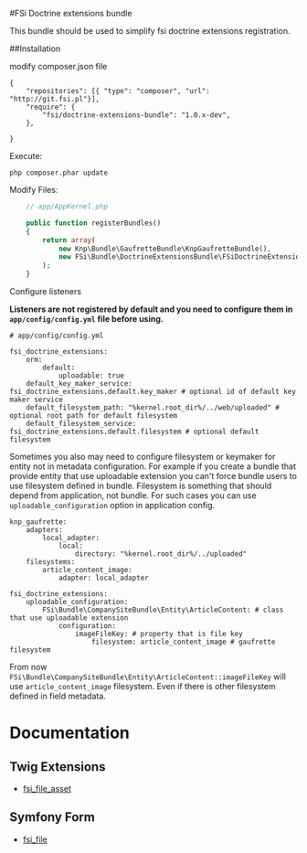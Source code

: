 #FSi Doctrine extensions bundle

This bundle should be used to simplify fsi doctrine extensions registration.

##Installation

modify composer.json file

```
{
    "repositories": [{ "type": "composer", "url": "http://git.fsi.pl"}],
    "require": {
        "fsi/doctrine-extensions-bundle": "1.0.x-dev",
    },

}
```
Execute:

```
php composer.phar update
```

Modify Files:

```php
    // app/AppKernel.php

    public function registerBundles()
    {
        return array(
            new Knp\Bundle\GaufretteBundle\KnpGaufretteBundle(),
            new FSi\Bundle\DoctrineExtensionsBundle\FSiDoctrineExtensionsBundle(),
        );
    }
```

Configure listeners

**Listeners are not registered by default and you need to configure them in ``app/config/config.yml`` file before using.**

```
# app/config/config.yml

fsi_doctrine_extensions:
    orm:
        default:
            uploadable: true
    default_key_maker_service: fsi_doctrine_extensions.default.key_maker # optional id of default key maker service
    default_filesystem_path: "%kernel.root_dir%/../web/uploaded" # optional root path for default filesystem
    default_filesystem_service: fsi_doctrine_extensions.default.filesystem # optional default filesystem
```

Sometimes you also may need to configure filesystem or keymaker for entity not in metadata configuration.
For example if you create a bundle that provide entity that use uploadable extension you can't force bundle users to
use filesystem defined in bundle. Filesystem is something that should depend from application, not bundle.
For such cases you can use ``uploadable_configuration`` option in application config.

```
knp_gaufrette:
    adapters:
        local_adapter:
            local:
                directory: "%kernel.root_dir%/../uploaded"
    filesystems:
        article_content_image:
            adapter: local_adapter

fsi_doctrine_extensions:
    uploadable_configuration:
        FSi\Bundle\CompanySiteBundle\Entity\ArticleContent: # class that use uploadable extension
            configuration:
                imageFileKey: # property that is file key
                    filesystem: article_content_image # gaufrette filesystem
```
From now ``FSi\Bundle\CompanySiteBundle\Entity\ArticleContent::imageFileKey`` will use ``article_content_image`` filesystem.
Even if there is other filesystem defined in field metadata. 

# Documentation

## Twig Extensions
* [fsi_file_asset](Resources/doc/twig.md)
## Symfony Form
* [fsi_file](Resources/doc/form.md)